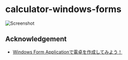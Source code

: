 # calculator-windows-forms

![Screenshot](https://github.com/i0z0m/calculator-windows-forms/assets/8271553/bb3c8aa2-c06c-4063-a6f6-2503e3ea0ceb)

## Acknowledgement

- [Windows Form Applicationで電卓を作成してみよう！](https://kintame.site/c-calculator/)
